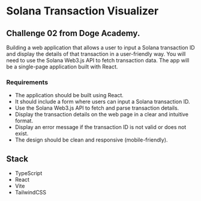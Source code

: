 # Solana Transaction Visualizer

## Challenge 02 from Doge Academy.
Building a web application that allows a user to input a Solana transaction ID and display the details of that 
transaction in a user-friendly way. You will need to use the Solana Web3.js API to fetch transaction data. The app will 
be a single-page application built with React.

### Requirements
- The application should be built using React.
- It should include a form where users can input a Solana transaction ID.
- Use the Solana Web3.js API to fetch and parse transaction details.
- Display the transaction details on the web page in a clear and intuitive format.
- Display an error message if the transaction ID is not valid or does not exist.
- The design should be clean and responsive (mobile-friendly).

## Stack
- TypeScript
- React
- Vite
- TailwindCSS
